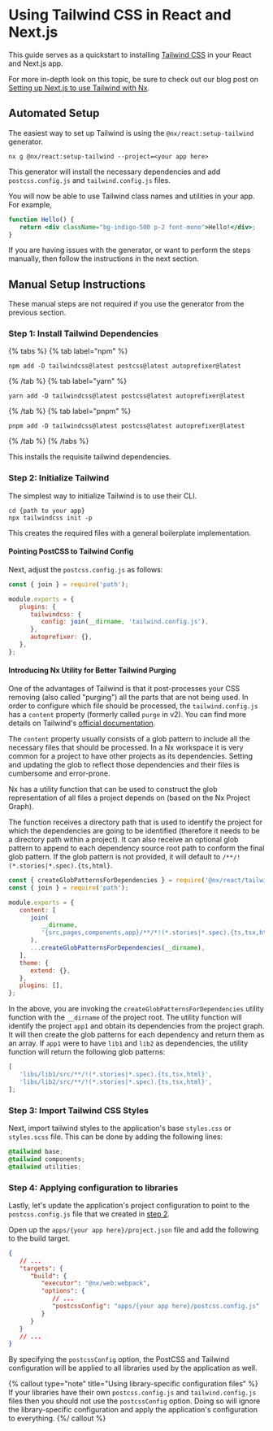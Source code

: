 # Using Tailwind CSS in React and Next.js

This guide serves as a quickstart to installing [Tailwind CSS](https://tailwindcss.com) in your React and Next.js app.

For more in-depth look on this topic, be sure to check out our blog post on [Setting up Next.js to use Tailwind with Nx](https://blog.nrwl.io/setup-next-js-to-use-tailwind-with-nx-849b7e21d8d0).

## Automated Setup

The easiest way to set up Tailwind is using the `@nx/react:setup-tailwind` generator.

```shell
nx g @nx/react:setup-tailwind --project=<your app here>
```

This generator will install the necessary dependencies and add `postcss.config.js` and `tailwind.config.js` files.

You will now be able to use Tailwind class names and utilities in your app. For example,

```jsx
function Hello() {
   return <div className="bg-indigo-500 p-2 font-mono">Hello!</div>;
}
```

If you are having issues with the generator, or want to perform the steps manually, then follow the instructions in the next section.

## Manual Setup Instructions

These manual steps are not required if you use the generator from the previous section.

### Step 1: Install Tailwind Dependencies

{% tabs %}
{% tab label="npm" %}

```shell
npm add -D tailwindcss@latest postcss@latest autoprefixer@latest
```

{% /tab %}
{% tab label="yarn" %}

```shell
yarn add -D tailwindcss@latest postcss@latest autoprefixer@latest
```

{% /tab %}
{% tab label="pnpm" %}

```shell
pnpm add -D tailwindcss@latest postcss@latest autoprefixer@latest
```

{% /tab %}
{% /tabs %}

This installs the requisite tailwind dependencies.

### Step 2: Initialize Tailwind

The simplest way to initialize Tailwind is to use their CLI.

```shell
cd {path to your app}
npx tailwindcss init -p
```

This creates the required files with a general boilerplate implementation.

#### Pointing PostCSS to Tailwind Config

Next, adjust the `postcss.config.js` as follows:

```javascript {% fileName="postcss.config.js" %}
const { join } = require('path');

module.exports = {
   plugins: {
      tailwindcss: {
         config: join(__dirname, 'tailwind.config.js'),
      },
      autoprefixer: {},
   },
};
```

#### Introducing Nx Utility for Better Tailwind Purging

One of the advantages of Tailwind is that it post-processes your CSS removing (also called "purging") all the parts that are not being used. In order to configure which file should be processed, the `tailwind.config.js` has a `content` property (formerly called `purge` in v2). You can find more details on Tailwind's [official documentation](https://tailwindcss.com/docs/content-configuration#configuring-source-paths).

The `content` property usually consists of a glob pattern to include all the necessary files that should be processed. In a Nx workspace it is very common for a project to have other projects as its dependencies. Setting and updating the glob to reflect those dependencies and their files is cumbersome and error-prone.

Nx has a utility function that can be used to construct the glob representation of all files a project depends on (based on the Nx Project Graph).

The function receives a directory path that is used to identify the project for which the dependencies are going to be identified (therefore it needs to be a directory path within a project). It can also receive an optional glob pattern to append to each dependency source root path to conform the final glob pattern. If the glob pattern is not provided, it will default to `/**/!(*.stories|*.spec).{ts,html}`.

```javascript {% fileName="apps/app1/tailwind.config.js" %}
const { createGlobPatternsForDependencies } = require('@nx/react/tailwind');
const { join } = require('path');

module.exports = {
   content: [
      join(
         __dirname,
         '{src,pages,components,app}/**/*!(*.stories|*.spec).{ts,tsx,html}'
      ),
      ...createGlobPatternsForDependencies(__dirname),
   ],
   theme: {
      extend: {},
   },
   plugins: [],
};
```

In the above, you are invoking the `createGlobPatternsForDependencies` utility function with the `__dirname` of the project root. The utility function will identify the project `app1` and obtain its dependencies from the project graph. It will then create the glob patterns for each dependency and return them as an array. If `app1` were to have `lib1` and `lib2` as dependencies, the utility function will return the following glob patterns:

```javascript
[
   'libs/lib1/src/**/!(*.stories|*.spec).{ts,tsx,html}',
   'libs/lib2/src/**/!(*.stories|*.spec).{ts,tsx,html}',
];
```

### Step 3: Import Tailwind CSS Styles

Next, import tailwind styles to the application's base `styles.css` or `styles.scss` file. This can be done by adding the following lines:

```css
@tailwind base;
@tailwind components;
@tailwind utilities;
```

### Step 4: Applying configuration to libraries

Lastly, let's update the application's project configuration to point to the `postcss.config.js` file that we created in [step 2](#step-2:-initialize-tailwind).

Open up the `apps/{your app here}/project.json` file and add the following to the build target.

```json lines {% fileName="apps/{your app here}/project.json" %}
{
   // ...
   "targets": {
      "build": {
         "executor": "@nx/web:webpack",
         "options": {
            // ...
            "postcssConfig": "apps/{your app here}/postcss.config.js"
         }
      }
   }
   // ...
}
```

By specifying the `postcssConfig` option, the PostCSS and Tailwind configuration will be applied to all libraries used by the application as well.

{% callout type="note" title="Using library-specific configuration files" %}
If your libraries have their own `postcss.config.js` and `tailwind.config.js` files then you should not use the `postcssConfig` option. Doing so will ignore the library-specific configuration and apply the application's configuration to everything.
{%/ callout %}

<!-- {% short-embeds %}
{% short-video
title="The Best Way to Add Tailwind"
embedUrl="https://www.youtube.com/embed/AktHLfCnpqA" /%}
{% short-video
title="Convert CRA to Vite"
embedUrl="https://www.youtube.com/embed/VVj1UdxNp0o" /%}
{% short-video
title="Customize React Webpack Config"
embedUrl="https://www.youtube.com/embed/vgs7LTuuhO8" /%}
{% /short-embeds %} -->
